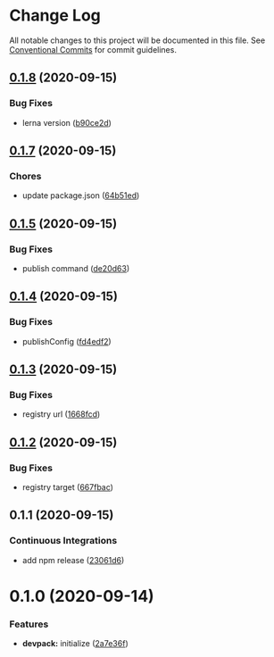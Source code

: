 # Change Log

All notable changes to this project will be documented in this file.
See [Conventional Commits](https://conventionalcommits.org) for commit guidelines.

<a name="0.1.8"></a>
## [0.1.8](https://github.com/Himenon/devpack/compare/@himenon/devpack@0.1.7...@himenon/devpack@0.1.8) (2020-09-15)


### Bug Fixes

* lerna version ([b90ce2d](https://github.com/Himenon/devpack/commit/b90ce2d))





<a name="0.1.7"></a>
## [0.1.7](https://github.com/Himenon/devpack/compare/@himenon/devpack@0.1.5...@himenon/devpack@0.1.7) (2020-09-15)


### Chores

* update package.json ([64b51ed](https://github.com/Himenon/devpack/commit/64b51ed))





<a name="0.1.5"></a>
## [0.1.5](https://github.com/Himenon/devpack/compare/@himenon/devpack@0.1.4...@himenon/devpack@0.1.5) (2020-09-15)


### Bug Fixes

* publish command ([de20d63](https://github.com/Himenon/devpack/commit/de20d63))





<a name="0.1.4"></a>
## [0.1.4](https://github.com/Himenon/devpack/compare/@himenon/devpack@0.1.3...@himenon/devpack@0.1.4) (2020-09-15)


### Bug Fixes

* publishConfig ([fd4edf2](https://github.com/Himenon/devpack/commit/fd4edf2))





<a name="0.1.3"></a>
## [0.1.3](https://github.com/Himenon/devpack/compare/@himenon/devpack@0.1.2...@himenon/devpack@0.1.3) (2020-09-15)


### Bug Fixes

* registry url ([1668fcd](https://github.com/Himenon/devpack/commit/1668fcd))





<a name="0.1.2"></a>
## [0.1.2](https://github.com/Himenon/devpack/compare/@himenon/devpack@0.1.1...@himenon/devpack@0.1.2) (2020-09-15)


### Bug Fixes

* registry target ([667fbac](https://github.com/Himenon/devpack/commit/667fbac))





<a name="0.1.1"></a>
## 0.1.1 (2020-09-15)


### Continuous Integrations

* add npm release ([23061d6](https://github.com/Himenon/devpack/commit/23061d6))



<a name="0.1.0"></a>
# 0.1.0 (2020-09-14)


### Features

* **devpack:** initialize ([2a7e36f](https://github.com/Himenon/devpack/commit/2a7e36f))
